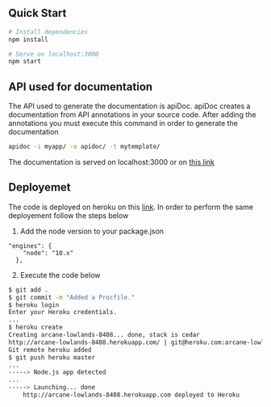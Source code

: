 
## Quick Start

``` bash
# Install dependencies
npm install

# Serve on localhost:3000
npm start
```
## API used for documentation
The API used to generate the documentation is apiDoc.
apiDoc creates a documentation from API annotations in your source code.
After adding the annotations you must execute this command in order to generate the documentation
``` bash
apidoc -i myapp/ -o apidoc/ -t mytemplate/
```

The documentation is served on localhost:3000 or on [this link](https://boiling-mesa-23934.herokuapp.com/)
## Deployemet
The code is deployed on heroku on this  [link](https://boiling-mesa-23934.herokuapp.com/).
In order to perform the same deployement follow the steps below

 1. Add the node version to your package.json
```
"engines": {
    "node": "10.x"
  },
```

 2. Execute the code below
 

   ``` bash
$ git add .
$ git commit -m "Added a Procfile."
$ heroku login
Enter your Heroku credentials.
...
$ heroku create
Creating arcane-lowlands-8408... done, stack is cedar
http://arcane-lowlands-8408.herokuapp.com/ | git@heroku.com:arcane-lowlands-8408.git
Git remote heroku added
$ git push heroku master
...
-----> Node.js app detected
...
-----> Launching... done
       http://arcane-lowlands-8408.herokuapp.com deployed to Heroku
```



